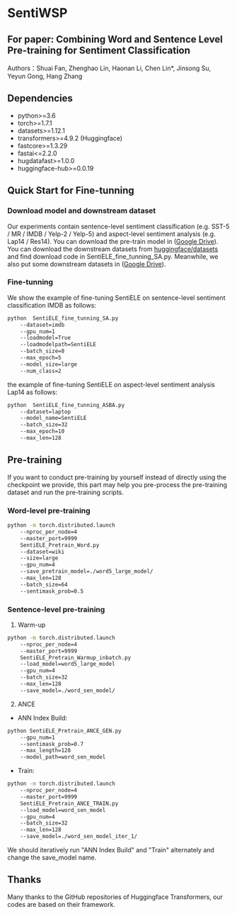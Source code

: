 # SentiWSP
## For paper: Combining Word and Sentence Level Pre-training for Sentiment Classification
Authors：Shuai Fan, Zhenghao Lin, Haonan Li, Chen Lin*, Jinsong Su, Yeyun Gong, Hang Zhang
## Dependencies
- python>=3.6
- torch>=1.7.1
- datasets>=1.12.1
- transformers>=4.9.2 (Huggingface)
- fastcore>=1.3.29
- fastai<=2.2.0
- hugdatafast>=1.0.0
- huggingface-hub>=0.0.19

## Quick Start for Fine-tunning

### Download model and downstream dataset
Our experiments contain sentence-level sentiment classification (e.g. SST-5 / MR / IMDB / Yelp-2 / Yelp-5) and aspect-level sentiment analysis (e.g. Lap14 / Res14). 
You can download the pre-train model in ([Google Drive](https://drive.google.com/drive/folders/1Azx30v2TdenuziOZB_ob3UfniO0yoLqa?usp=sharing)). 
You can download the downstream datasets from [huggingface/datasets](https://github.com/huggingface/datasets) and find download code in SentiELE_fine_tunning_SA.py. Meanwhile, we also put some downstream datasets in ([Google Drive](https://drive.google.com/drive/folders/1Azx30v2TdenuziOZB_ob3UfniO0yoLqa?usp=sharing)).

### Fine-tunning  
We show the example of fine-tuning SentiELE on sentence-level sentiment classification IMDB as follows:
```bash
python  SentiELE_fine_tunning_SA.py
	--dataset=imdb 
	--gpu_num=1 
	--loadmodel=True 
	--loadmodelpath=SentiELE 
	--batch_size=8 
	--max_epoch=5 
	--model_size=large 
	--num_class=2
```
the example of fine-tuning SentiELE on aspect-level sentiment analysis Lap14 as follows:
```bash
python  SentiELE_fine_tunning_ASBA.py
	--dataset=laptop 
	--model_name=SentiELE 
	--batch_size=32
	--max_epoch=10 
	--max_len=128 
```
## Pre-training
If you want to conduct pre-training by yourself instead of directly using the checkpoint we provide, this part may help you pre-process the pre-training dataset and run the pre-training scripts.

### Word-level pre-training

```bash
python -m torch.distributed.launch 
	--nproc_per_node=4 
	--master_port=9999 
	SentiELE_Pretrain_Word.py 
	--dataset=wiki 
	--size=large 
	--gpu_num=4 
	--save_pretrain_model=./word5_large_model/ 
	--max_len=128 
	--batch_size=64 
	--sentimask_prob=0.5
```
### Sentence-level pre-training
1. Warm-up
```bash
python -m torch.distributed.launch 
	--nproc_per_node=4 
	--master_port=9999
	SentiELE_Pretrain_Warmup_inbatch.py
	--load_model=word5_large_model
	--gpu_num=4
	--batch_size=32
	--max_len=128
	--save_model=./word_sen_model/ 
```
2. ANCE
- ANN Index Build:
```bash
python SentiELE_Pretrain_ANCE_GEN.py
	--gpu_num=1 
	--sentimask_prob=0.7 
	--max_length=128 
	--model_path=word_sen_model 
```
- Train:
```bash
python -m torch.distributed.launch 
	--nproc_per_node=4 
	--master_port=9999
	SentiELE_Pretrain_ANCE_TRAIN.py
	--load_model=word_sen_model
	--gpu_num=4
	--batch_size=32
	--max_len=128
	--save_model=./word_sen_model_iter_1/ 
```
We should iteratively run "ANN Index Build" and "Train" alternately and change the save_model name.


## Thanks
Many thanks to the GitHub repositories of Huggingface Transformers, our codes are based on their framework.
